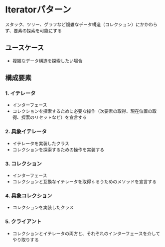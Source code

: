 # Iteratorパターン

スタック、ツリー、グラフなど複雑なデータ構造（コレクション）にかかわらず、要素の探索を可能にする

## ユースケース

- 複雑なデータ構造を探索したい場合

## 構成要素

### 1. イテレータ

- インターフェース
- コレクションを探索するために必要な操作（次要素の取得、現在位置の取得、探索のリセットなど）を宣言する

### 2. 具象イテレータ

- イテレータを実装したクラス
- コレクションを探索するための操作を実装する

### 3. コレクション

- インターフェース
- コレクションと互換なイテレータを取得ｓるうためのメソッドを宣言する

### 4. 具象コレクション

- コレクションを実装したクラス

### 5. クライアント

- コレクションとイテレータの両方と、それぞれのインターフェースを介してやり取りする

